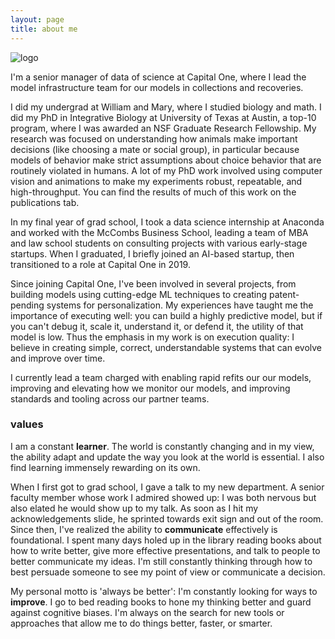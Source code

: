 ```yaml
---
layout: page
title: about me
---
```


![logo](../files/photo.jpg)

I'm a senior manager of data of science at Capital One, where I lead the model infrastructure team for our models in collections and recoveries.

I did my undergrad at William and Mary, where I studied biology and math. I did my PhD in Integrative Biology at University of Texas at Austin, a top-10 program, where I was awarded an NSF Graduate Research Fellowship. My research was focused on understanding how animals make important decisions (like choosing a mate or social group), in particular because models of behavior make strict assumptions about choice behavior that are routinely violated in humans. A lot of my PhD work involved using computer vision and animations to make my experiments robust, repeatable, and high-throughput. You can find the results of much of this work on the publications tab.

In my final year of grad school, I took a data science internship at Anaconda and worked with the McCombs Business School, leading a team of MBA and law school students on consulting projects with various early-stage startups. When I graduated, I briefly joined an AI-based startup, then transitioned to a role at Capital One in 2019.

Since joining Capital One, I've been involved in several projects, from building models using cutting-edge ML techniques to creating patent-pending systems for personalization. My experiences have taught me the importance of executing well: you can build a highly predictive model, but if you can't debug it, scale it, understand it, or defend it, the utility of that model is low. Thus the emphasis in my work is on execution quality: I believe in creating simple, correct, understandable systems that can evolve and improve over time.

I currently lead a team charged with enabling rapid refits our our models, improving and elevating how we monitor our models, and improving standards and tooling across our partner teams.

### values

I am a constant __learner__. The world is constantly changing and in my view, the ability adapt and update the way you look at the world is essential. I also find learning immensely rewarding on its own.

When I first got to grad school, I gave a talk to my new department. A senior faculty member whose work I admired showed up: I was both nervous but also elated he would show up to my talk. As soon as I hit my acknowledgements slide, he sprinted towards exit sign and out of the room. Since then, I've realized the ability to __communicate__ effectively is foundational. I spent many days holed up in the library reading books about how to write better, give more effective presentations, and talk to people to better communicate my ideas. I'm still constantly thinking through how to best persuade someone to see my point of view or communicate a decision.

My personal motto is 'always be better': I'm constantly looking for ways to __improve__. I go to bed reading books to hone my thinking better and guard against cognitive biases. I'm always on the search for new tools or approaches that allow me to do things better, faster, or smarter. 
